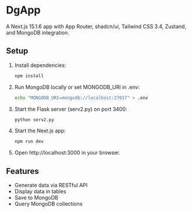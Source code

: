 # DgApp

A Next.js 15.1.6 app with App Router, shadcn/ui, Tailwind CSS 3.4, Zustand, and MongoDB integration.

## Setup

1. Install dependencies:
   ```bash
   npm install
   ```

2. Run MongoDB locally or set MONGODB_URI in .env:
   ```bash
   echo "MONGODB_URI=mongodb://localhost:27017" > .env
   ```

3. Start the Flask server (serv2.py) on port 3400:
   ```bash
   python serv2.py
   ```

4. Start the Next.js app:
   ```bash
   npm run dev
   ```

5. Open http://localhost:3000 in your browser.

## Features
- Generate data via RESTful API
- Display data in tables
- Save to MongoDB
- Query MongoDB collections
